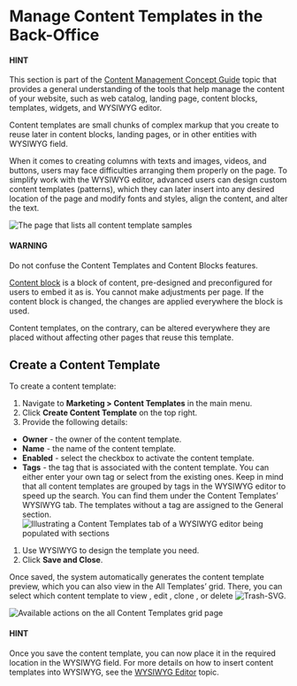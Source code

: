 <!-- begin -->

# Manage Content Templates in the Back-Office

#### HINT
This section is part of the [Content Management Concept Guide](../../../concept-guides/content-management/index.md#concept-guide-content-management) topic that provides a general understanding of the tools that help manage the content of your website, such as web catalog, landing page, content blocks, templates, widgets, and WYSIWYG editor.

Content templates are small chunks of complex markup that you create to reuse later in content blocks, landing pages, or in other entities with WYSIWYG field.

When it comes to creating columns with texts and images, videos, and buttons, users may face difficulties arranging them properly on the page. To simplify work with the WYSIWYG editor, advanced users can design custom content templates (patterns), which they can later insert into any desired location of the page and modify fonts and styles, align the content, and alter the text.

![The page that lists all content template samples](user/img/marketing/content-templates/all-content-templates.png)

#### WARNING
Do not confuse the Content Templates and Content Blocks features.

[Content block](../../../concept-guides/content-management/content-blocks.md#concept-guide-content-blocks) is a block of content, pre-designed and preconfigured for users to embed it as is. You cannot make adjustments per page. If the content block is changed, the changes are applied everywhere the block is used.

Content templates, on the contrary, can be altered everywhere they are placed without affecting other pages that reuse this template.

## Create a Content Template

To create a content template:

1. Navigate to **Marketing > Content Templates** in the main menu.
2. Click **Create Content Template** on the top right.
3. Provide the following details:

* **Owner** - the owner of the content template.
* **Name** - the name of the content template.
* **Enabled** - select the checkbox to activate the content template.
* **Tags** - the tag that is associated with the content template. You can either enter your own tag or select from the existing ones. Keep in mind that all content templates are grouped by tags in the WYSIWYG editor to speed up the search. You can find them under the Content Templates’ WYSIWYG tab. The templates without a tag are assigned to the General section.
  ![Illustrating a Content Templates tab of a WYSIWYG editor being populated with sections](user/img/marketing/content-templates/create-content-template.png)

1. Use WYSIWYG to design the template you need.
2. Click **Save and Close**.

Once saved, the system automatically generates the content template preview, which you can also view in the All Templates’ grid. There, you can select which content template to view <i class="fa fa-eye fa-lg" aria-hidden="true"></i>, edit <i class="fa fa-edit fa-lg" aria-hidden="true"></i>, clone <i class="far fa-copy" aria-hidden="true"></i>, or delete ![Trash-SVG](_themes/sphinx_rtd_theme/static/svg-icons/trash.svg).

![Available actions on the all Content Templates grid page](user/img/marketing/content-templates/all-content-templates-grid-options.png)

#### HINT
Once you save the content template, you can now place it in the required location in the WYSIWYG field. For more details on how to insert content templates into WYSIWYG, see the [WYSIWYG Editor](../../../concept-guides/content-management/wysiwyg.md#wysiwyg-editor-add-content-template) topic.

<!-- finish -->
<!-- fa-bars = fa-navicon -->
<!-- Ic Tiles is used as Set As Default in saved views, and as tiles in display layout options -->
<!-- IcPencil refers to Rename in Commerce and Inline Editing in CRM -->
<!-- Check mark in the square. -->
<!-- SortDesc is also used as drop-down arrow -->
<!-- A -->
<!-- B -->
<!-- C -->
<!-- D -->
<!-- E -->
<!-- F -->
<!-- G -->
<!-- H -->
<!-- I -->
<!-- L -->
<!-- M -->
<!-- P -->
<!-- R -->
<!-- S -->
<!-- T -->
<!-- U -->
<!-- Z -->
